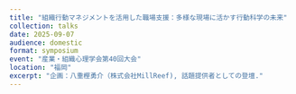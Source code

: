 ```yaml
---
title: "組織行動マネジメントを活用した職場支援：多様な現場に活かす行動科学の未来"
collection: talks
date: 2025-09-07
audience: domestic
format: symposium
event: "産業・組織心理学会第40回大会"
location: "福岡"
excerpt: "企画：八重樫勇介（株式会社MillReef), 話題提供者としての登壇."
---
```


